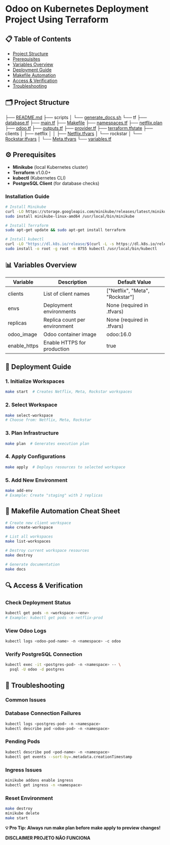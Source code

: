 # Odoo on Kubernetes Deployment Project Using Terraform

## 📋 Table of Contents
- [Project Structure](#-project-structure)
- [Prerequisites](#-prerequisites)
- [Variables Overview](#-variables-overview)
- [Deployment Guide](#-deployment-guide)
- [Makefile Automation](#-makefile-automation)
- [Access & Verification](#-access--verification)
- [Troubleshooting](#-troubleshooting)

## 🗂️ Project Structure
├── [README.md](README.md)
├── scripts
│   └── [generate_docs.sh](scripts/generate_docs.sh)
└── tf
    ├── [database.tf](tf/database.tf)
    ├── [main.tf](tf/main.tf)
    ├── [Makefile](tf/Makefile)
    ├── [namespaces.tf](tf/namespaces.tf)
    ├── [netflix.plan](tf/netflix.plan)
    ├── [odoo.tf](tf/odoo.tf)
    ├── [outputs.tf](tf/outputs.tf)
    ├── [provider.tf](tf/provider.tf)
    ├── [terraform.tfstate](tf/terraform.tfstate)
    ├── clients
    │   ├── netflix
    │   │   ├── [Netflix.tfvars](tf/clients/Netflix.tfvars)
    │   └── rockstar
    │       └── [Rockstar.tfvars](tf/clients/Rockstar.tfvars)
    │       └── [Meta.tfvars](tf/clients/Meta.tfvars)
    └── [variables.tf](tf/variables.tf)


## ⚙️ Prerequisites
- **Minikube** (local Kubernetes cluster)
- **Terraform** v1.0.0+
- **kubectl** (Kubernetes CLI)
- **PostgreSQL Client** (for database checks)

### Installation Guide
```bash
# Install Minikube
curl -LO https://storage.googleapis.com/minikube/releases/latest/minikube-linux-amd64
sudo install minikube-linux-amd64 /usr/local/bin/minikube

# Install Terraform
sudo apt-get update && sudo apt-get install terraform

# Install kubectl
curl -LO "https://dl.k8s.io/release/$(curl -L -s https://dl.k8s.io/release/stable.txt)/bin/linux/amd64/kubectl"
sudo install -o root -g root -m 0755 kubectl /usr/local/bin/kubectl
```

## 📊 Variables Overview
| Variable     | Description                        | Default Value                     |
|--------------|------------------------------------|-----------------------------------|
| clients      | List of client names               | ["Netflix", "Meta", "Rockstar"]   |
| envs         | Deployment environments            | None (required in .tfvars)        |
| replicas     | Replica count per environment      | None (required in .tfvars)        |
| odoo_image   | Odoo container image               | odoo:16.0                         |
| enable_https | Enable HTTPS for production        | true                              |

## 🚀 Deployment Guide

### 1. Initialize Workspaces
```bash
make start  # Creates Netflix, Meta, Rockstar workspaces
```
### 2. Select Workspace
```bash
make select-workspace
# Choose from: Netflix, Meta, Rockstar
```
### 3. Plan Infrastructure
```bash
make plan  # Generates execution plan
```
### 4. Apply Configurations
```bash 
make apply  # Deploys resources to selected workspace
```
### 5. Add New Environment
```bash
make add-env
# Example: Create "staging" with 2 replicas
```

## 🤖 Makefile Automation Cheat Sheet
```bash
# Create new client workspace
make create-workspace

# List all workspaces
make list-workspaces

# Destroy current workspace resources
make destroy

# Generate documentation
make docs
```

## 🔍 Access & Verification
### Check Deployment Status
```bash
kubectl get pods -n <workspace>-<env>
# Example: kubectl get pods -n netflix-prod
```
### View Odoo Logs
```bash
kubectl logs <odoo-pod-name> -n <namespace> -c odoo
```
### Verify PostgreSQL Connection
```bash
kubectl exec -it <postgres-pod> -n <namespace> -- \
  psql -U odoo -d postgres
```

## 🚨 Troubleshooting
### Common Issues
### Database Connection Failures

```bash
kubectl logs <postgres-pod> -n <namespace>
kubectl describe pod <odoo-pod> -n <namespace>
```
### Pending Pods

```bash
kubectl describe pod <pod-name> -n <namespace>
kubectl get events --sort-by=.metadata.creationTimestamp
```
### Ingress Issues
```bash
minikube addons enable ingress
kubectl get ingress -n <namespace>
```
### Reset Environment
```bash
make destroy
minikube delete
make start
```
**💡 Pro Tip: Always run make plan before make apply to preview changes!**




**DISCLAIMER PROJETO NÃO FUNCIONA**



